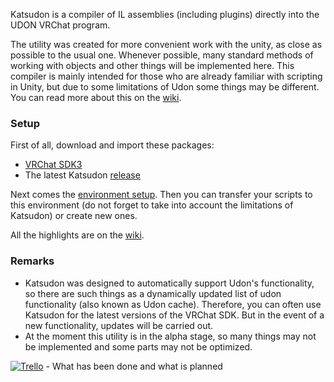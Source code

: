 Katsudon is a compiler of IL assemblies (including plugins) directly into the UDON VRChat program.

The utility was created for more convenient work with the unity, as close as possible to the usual one. Whenever possible, many standard methods of working with objects and other things will be implemented here.
This compiler is mainly intended for those who are already familiar with scripting in Unity, but due to some limitations of Udon some things may be different. You can read more about this on the [wiki](https://github.com/Xytabich/Katsudon/wiki/Difference-from-regular-use-of-C%23).

### Setup
First of all, download and import these packages:
- [VRChat SDK3](https://vrchat.com/home/download)
- The latest Katsudon [release](https://github.com/Xytabich/Katsudon/releases/latest)

Next comes the [environment setup](https://github.com/Xytabich/Katsudon/wiki/How-to-work).
Then you can transfer your scripts to this environment (do not forget to take into account the limitations of Katsudon) or create new ones.

All the highlights are on the [wiki](https://github.com/Xytabich/Katsudon/wiki).

### Remarks
- Katsudon was designed to automatically support Udon's functionality, so there are such things as a dynamically updated list of udon functionality (also known as Udon cache).
Therefore, you can often use Katsudon for the latest versions of the VRChat SDK. But in the event of a new functionality, updates will be carried out.
- At the moment this utility is in the alpha stage, so many things may not be implemented and some parts may not be optimized.

[![Trello](https://img.shields.io/badge/Trello-Katsudon%20Board-yellow?style=flat&logo=trello)](https://trello.com/b/jyjguAFA) - What has been done and what is planned
